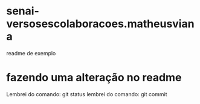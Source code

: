 # senai-versosescolaboracoes.matheusviana

readme de exemplo


fazendo uma alteração no readme
=======
Lembrei do comando: git status
lembrei do comando: git commit
